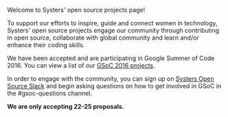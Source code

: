 Welcome to Systers' open source projects page!

To support our efforts to inspire, guide and connect women in technology, Systers' open source projects engage our community through contributing in open source, collaborate with global community and learn and/or enhance their coding skills.  

We have been accepted and are participating in Google Summer of Code 2016. You can view a list of our [GSoC 2016 projects](GSoC-2016).

In order to engage with the community, you can sign up on [Systers Open Source Slack](http://systers.io/slack-systers-opensource/) and begin asking questions on how to get involved in GSoC in the #gsoc-questions channel.

**We are only accepting 22-25 proposals.**